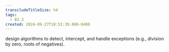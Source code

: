 ```yaml
---
transcludeTitleSize: h4
tags:
  - B3.3
created: 2024-09-27T10:53:39.000-0400
---
```

design algorithms to detect, intercept, and handle exceptions (e.g., division by zero, roots of negatives).